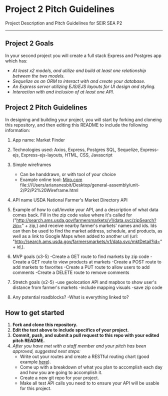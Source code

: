 # Project 2 Pitch Guidelines
Project Description and Pitch Guidelines for SEIR SEA P2

---
## Project 2 Goals

In your second project you will create a full stack Express and Postgres app which has:
- *At least x2 models, and utilize and build at least one relationship between the two models.*
- *Sequelize as an ORM to interact with and create your database.*
- *An Express server utilizing EJS/EJS layouts for UI design and styling.*
- *Interaction with and inclusion of at least one API.*

## Project 2 Pitch Guidelines

In designing and building your project, you will start by forking and cloneing this repository, and then editing this README to include the following information: 
1. App name: 
Market Finder

2. Technologies used: 
Axios, Express, Postgres SQL, Sequelize, Express-ejs, Express-ejs-layouts,  HTML, CSS, Javascript

3. Simple wireframes
     * Can be handdrawn, or with tool of your choice
     * Example online tool: [Miro.com](https://miro.com/)
     file:///Users/ariananesbit/Desktop/general-assembly/unit-2/P2/P2%20Wireframe.html

5. API name
 USDA National Farmer's Market Directory API

6. Example of how to call/invoke your API, and a description of what data comes back. 
Fill in the zip code value where it's called for ("http://search.ams.usda.gov/farmersmarkets/v1/data.svc/zipSearch?zip=" + zip,) and receive nearby farmer's markets' names and ids.  Ids can then be used to find the market address, schedule, and products, as well as a link to Google Maps when added to another url (url: "http://search.ams.usda.gov/farmersmarkets/v1/data.svc/mktDetail?id=" + id,).

7. MVP goals (x3-5)
-Create a GET route to find markets by zip code 
-Create a GET route to view products at markets
-Create a POST route to add markets to favorites
-Create a PUT route to allow users to add comments
-Create a DELETE route to remove comments

8. Stretch goals (x2-5)
-use geolocation API and mapbox to show user's distance from farmer's markets
-include mapping visuals
-save zip code

9. Any potential roadblocks?
-What is everything linked to?

## How to get started
1. **Fork and clone this repository.**
2. **Edit the text above to include specifics of your project.**
3. **Commit, push, and submit a pull request to this repo with your edited pitch README.**
4. *After you have met with a staff member and your pitch has been approved, suggested next steps:*
      * Write out your routes and create a RESTful routing chart (good example [here](https://gk-hynes.github.io/restful-routes-chart/)).
      * Come up with a breakdown of what you plan to accomplish each day and how you are going to accomplish it.
      * Create a new git repo for your project. 
      * Make all test API calls you need to to ensure your API will be usable for this project. 
      





